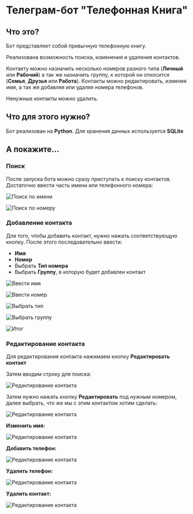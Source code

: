 # Телеграм-бот "Телефонная Книга"

## Что это?
Бот представляет собой привычную телефонную книгу.

Реализована возможность поиска, изменения и удаления контактов.

Контакту можно назначить несколько номеров разного типа (**Личный** или **Рабочий**) а так же назначить группу, к которой он относится (**Семья**, **Друзья** или **Работа**).
Контакты можно редактировать, изменяя имя, а так же добавляя или удаляя номера телефонов. 

Ненужные контакты можно удалить.

## Что для этого нужно?
Бот реализован на **Python**. Для хранения данных используется **SQLite**


## А покажите...
### **Поиск**
После запуска бота можно сразу приступать к поиску контактов. Достаточно ввести часть имени или телефонного номера:

![Поиск по имени](/phonebook/images/search_1.png)

![Поиск по номеру](/phonebook/images/search_2.png)

### **Добавление контакта**

Для того, чтобы добавить контакт, нужно нажать соответствующую кнопку. После этого последовательно ввести:
* **Имя**
* **Номер**
* Выбрать **Тип номера**
* Выбрать **Группу**, в которую будет добавлен контакт

![Ввести имя](/phonebook/images/add_1.png)

![Ввести номер](/phonebook/images/add_2.png)

![Выбрать тип](/phonebook/images/add_3.png)

![Выбрать группу](/phonebook/images/add_4.png)

![Итог](/phonebook/images/add_5.png)

### **Редактирование контакта**
Для редактирования контакта нажимаем кнопку **Редактировать контакт**

Затем вводим строку для поиска:

![Редактирование контакта](/phonebook/images/edit_1.png)

Затем нужно нажать кнопку **Редактировать** под нужным номером, далее выбрать, что же мы с этим контактом хотим сделать:

![Редактирование контакта](/phonebook/images/edit_2.png)

**Изменить имя:**

![Редактирование контакта](/phonebook/images/edit_3.png)

**Добавить телефон:**

![Редактирование контакта](/phonebook/images/edit_4.png)

**Удалить телефон:**

![Редактирование контакта](/phonebook/images/edit_5.png)

**Удалить контакт:**

![Редактирование контакта](/phonebook/images/edit_6.png)